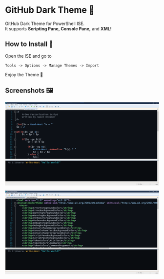 # GitHub Dark Theme 🎨

GitHub Dark Theme for PowerShell ISE.  
It supports **Scripting Pane, Console Pane,** and **XML!**

## How to Install 📁

Open the ISE and go to
```
Tools -> Options -> Manage Themes -> Import
```
Enjoy the Theme 💙


## Screenshots 🖼

![](https://github.com/Sw3et-Dre4mer/GitHub-Dark-Theme/blob/main/screenshots/screenshot_1.png)

![](https://github.com/Sw3et-Dre4mer/GitHub-Dark-Theme/blob/main/screenshots/screenshot_2.png)
